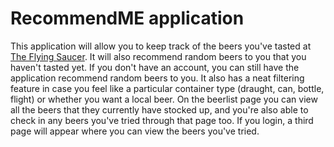 # RecommendME application

This application will allow you to keep track of the beers you've tasted at [The Flying Saucer](http://www.beerknurd.com/locations/raleigh-flying-saucer). It will also recommend random beers to you that you haven't tasted yet. If you don't have an account, you can still have the application recommend random beers to you. It also has a neat filtering feature in case you feel like a particular container type (draught, can, bottle, flight) or whether you want a local beer. On the beerlist page you can view all the beers that they currently have stocked up, and you're also able to check in any beers you've tried through that page too. If you login, a third page will appear where you can view the beers you've tried.

